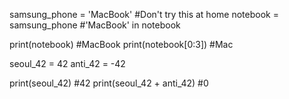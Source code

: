 samsung_phone = 'MacBook' #Don't try this at home
notebook = samsung_phone #'MacBook' in notebook

print(notebook) #MacBook
print(notebook[0:3]) #Mac

seoul_42 = 42
anti_42 = -42

print(seoul_42) #42
print(seoul_42 + anti_42) #0
